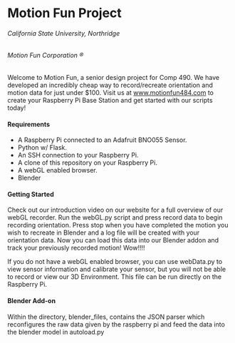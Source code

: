 # Motion Fun Project
###### California State University, Northridge
###### Motion Fun Corporation ®

Welcome to Motion Fun, a senior design project for Comp 490. 
We have developed an incredibly cheap way to record/recreate orientation and motion data for just under $100.
Visit us at www.motionfun484.com to create your Raspberry Pi Base Station and get started with our scripts today! 

#### Requirements 

- A Raspberry Pi connected to an Adafruit BNO055 Sensor.
- Python w/ Flask. 
- An SSH connection to your Raspberry Pi.
- A clone of this repository on your Raspberry Pi. 
- A webGL enabled browser. 
- Blender

#### Getting Started 

Check out our introduction video on our website for a full overview of our webGL recorder. 
Run the webGL.py script and press record data to begin recording orientation. 
Press stop when you have completed the motion you wish to recreate in Blender and a log file will be created with your orientation data. 
Now you can load this data into our Blender addon and track your previously recorded motion! Wow!!!!  

If you do not have a webGL enabled browser, you can use webData.py to view sensor information and calibrate your sensor, but you will not be able to record or view our 3D Environment. 
This file can be run directly on the Raspberry Pi. 

#### Blender Add-on


Within the directory, blender_files, contains the JSON parser which reconfigures the raw data given by the raspberry pi and feed the data into the blender model in autoload.py



